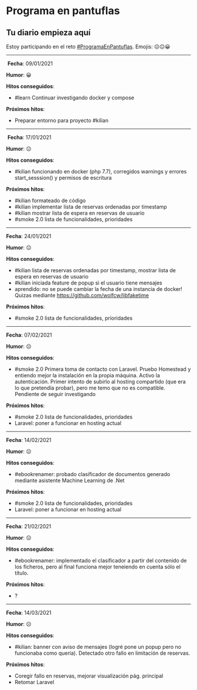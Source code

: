 # **Programa en pantuflas**

## **Tu diario empieza aquí**
 
Estoy participando en el reto [#ProgramaEnPantuflas](https://github.com/delineas/reto-programa-en-pantuflas). Emojis: ☹️😐😀

---
​
**Fecha**: 09/01/2021

**Humor**: 😀

**Hitos conseguidos**:

- #learn Continuar investigando docker y compose

**Próximos hitos**:

- Preparar entorno para proyecto #kilian

---

​
**Fecha**:  17/01/2021

**Humor**: 😐

**Hitos conseguidos**:

- #kilian funcionando en docker (php 7.7), corregidos warnings y errores start_sesssion() y permisos de escritura

**Próximos hitos**:

- #kilian formateado de código
- #kilian implementar lista de reservas ordenadas por timestamp
- #kilian mostrar lista de espera en reservas de usuario
- #smoke 2.0 lista de funcionalidades, prioridades

---


**Fecha**:  24/01/2021

**Humor**: 😐

**Hitos conseguidos**:

- #kilian lista de reservas ordenadas por timestamp, mostrar lista de espera en reservas de usuario
- #kilian iniciada feature de  popup si el usuario tiene mensajes
- aprendido: no se puede cambiar la fecha de una instancia de docker! Quizas mediante https://github.com/wolfcw/libfaketime

**Próximos hitos**:

- #smoke 2.0 lista de funcionalidades, prioridades

---

**Fecha**:  07/02/2021

**Humor**: ☹️

**Hitos conseguidos**:

- #smoke 2.0 Primera toma de contacto con Laravel. Pruebo Homestead y entiendo mejor la instalación en la propia máquina. Activo la autenticación. Primer intento de subirlo al hosting compartido (que era lo que pretendía probar), pero me temo que no es compatible. Pendiente de seguir investigando

**Próximos hitos**:

- #smoke 2.0 lista de funcionalidades, prioridades
- Laravel: poner a funcionar en hosting actual

---

**Fecha**:  14/02/2021

**Humor**: ☹️

**Hitos conseguidos**:

- #ebookrenamer: probado clasificador de documentos generado mediante asistente Machine Learning de .Net 

**Próximos hitos**:

- #smoke 2.0 lista de funcionalidades, prioridades
- Laravel: poner a funcionar en hosting actual

---

**Fecha**:  21/02/2021

**Humor**: ☹️

**Hitos conseguidos**:

- #ebookrenamer: implementado el clasificador a partir del contenido de los ficheros, pero al final funciona mejor teneiendo en cuenta sólo el título.

**Próximos hitos**:

- ?

---

**Fecha**:  14/03/2021

**Humor**: ☹️

**Hitos conseguidos**:

- #kilian: banner con aviso de mensajes (logré pone un popup pero no funcionaba como quería). Detectado otro fallo en limitación de reservas.

**Próximos hitos**:

- Coregir fallo en reservas, mejorar visualización pág. principal
- Retomar Laravel

